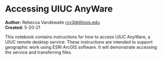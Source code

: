 # Accessing UIUC AnyWare
**Author:** Rebecca Vandewalle rcv3@illinois.edu
<br>**Created:** 5-20-21

This notebook contains instructions for how to access UIUC AnyWare, a UIUC remote desktop service. These instructions are intended to support geographic work using ESRI ArcGIS software. It will demonstrate accessing the service and transferring files.
